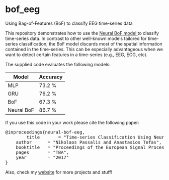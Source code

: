 # bof_eeg
Using Bag-of-Features (BoF) to classify EEG time-series data

This repository demonstrates how to use the [Neural BoF model ](https://github.com/passalis/neural-bof) to classify time-series data. In contrast to other well-known models tailored for time-series classification, the BoF model discards most of the spatial information contained in the time-series. This can be especially advantageous when we want to detect certain features in a time-series (e.g., EEG, ECG, etc).

The supplied code evaluates the following models:

| Model         | Accuracy |
| ------------- | ------------- |
| MLP           | 73.2 % |
| GRU           | 76.2 % |
| BoF           | 67.3 % |
| Neural BoF    | 86.7 % |

If you use this code in your work please cite the following paper:

<pre>
@inproceedings{neural-bof-eeg,
        title       = "Time-series Classification Using Neural Bag-of-Features",
	author      = "Nikolaos Passalis and Anastasios Tefas",
	booktitle   = "Proceedings of the European Signal Processing Conference",
	pages       = "TBA",
	year        = "2017"
}
</pre>


Also, check my [website](http://users.auth.gr/passalis) for more projects and stuff!
